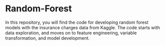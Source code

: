 # Random-Forest

In this repository, you will find the code for developing random forest models with the insurance charges data from Kaggle. The code starts with data exploration, and moves on to feature engineering, variable transformation, and model development.
